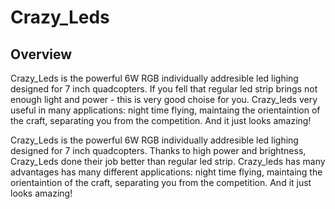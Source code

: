 # Crazy_Leds

## Overview

Crazy_Leds is the powerful 6W RGB individually addresible led lighing designed for 7 inch quadcopters. If you fell that regular led strip brings not enough light and power - this is very good choise for you. Crazy_leds very useful in many applications: night time flying, maintaing the orientaintion of the craft, separating you from the competition. And it just looks amazing! 

Crazy_Leds is the powerful 6W RGB individually addresible led lighing designed for 7 inch quadcopters. Thanks to high power and brightness, Crazy_Leds done their job better than regular led strip. Crazy_leds has many advantages has many different applications: night time flying, maintaing the orientaintion of the craft, separating you from the competition. And it just looks amazing! 
